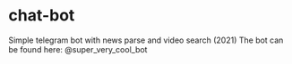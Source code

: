 # chat-bot
Simple telegram bot with news parse and video search (2021)
The bot can be found here: @super_very_cool_bot
